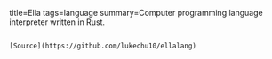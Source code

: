title=Ella
tags=language
summary=Computer programming language interpreter written in Rust.
~~~~~~

[Source](https://github.com/lukechu10/ellalang)

